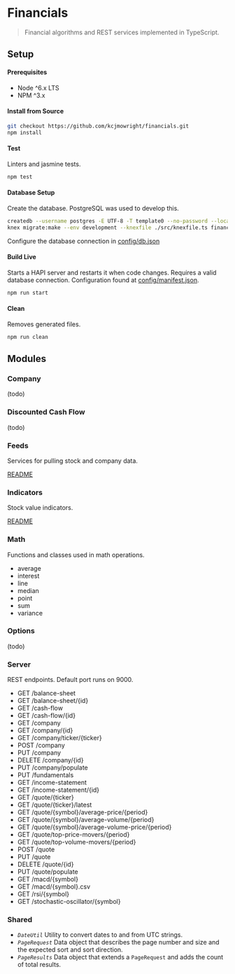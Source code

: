 Financials
=============

> Financial algorithms and REST services implemented in TypeScript.

## Setup

#### Prerequisites

* Node ^6.x LTS
* NPM ^3.x

#### Install from Source

```sh
git checkout https://github.com/kcjmowright/financials.git
npm install
```

#### Test

Linters and jasmine tests.

```sh
npm test
```

#### Database Setup

Create the database.  PostgreSQL was used to develop this.

```sh
createdb --username postgres -E UTF-8 -T template0 --no-password --locale C financials
knex migrate:make --env development --knexfile ./src/knexfile.ts financials
```

Configure the database connection in [config/db.json](config/db.json)

#### Build Live

Starts a HAPI server and restarts it when code changes.  Requires a valid database connection.
Configuration found at [config/manifest.json](config/manifest.json).

```sh
npm run start
```

#### Clean

Removes generated files.

```sh
npm run clean
```

## Modules

### Company

(todo)

### Discounted Cash Flow

(todo)

### Feeds

Services for pulling stock and company data.

[README](src/server/feeds/README.md)

### Indicators

Stock value indicators.

[README](src/indicators/README.md)

### Math

Functions and classes used in math operations.

- average
- interest
- line
- median
- point
- sum
- variance

### Options

(todo)

### Server

REST endpoints.  Default port runs on 9000.

* GET /balance-sheet
* GET /balance-sheet/{id}
* GET /cash-flow
* GET /cash-flow/{id}
* GET /company
* GET /company/{id}
* GET /company/ticker/{ticker}
* POST /company
* PUT /company
* DELETE /company/{id}
* PUT /company/populate
* PUT /fundamentals
* GET /income-statement
* GET /income-statement/{id}
* GET /quote/{ticker}
* GET /quote/{ticker}/latest
* GET /quote/{symbol}/average-price/{period}
* GET /quote/{symbol}/average-volume/{period}
* GET /quote/{symbol}/average-volume-price/{period}
* GET /quote/top-price-movers/{period}
* GET /quote/top-volume-movers/{period}
* POST /quote
* PUT /quote
* DELETE /quote/{id}
* PUT /quote/populate
* GET /macd/{symbol}
* GET /macd/{symbol}.csv
* GET /rsi/{symbol}
* GET /stochastic-oscillator/{symbol}


### Shared

- *`DateUtil`* Utility to convert dates to and from UTC strings.
- *`PageRequest`* Data object that describes the page number and size and the expected sort and sort direction.
- *`PageResults`* Data object that extends a `PageRequest` and adds the count of total results.




